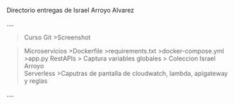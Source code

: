Directorio entregas de Israel Arroyo Alvarez

....

> Curso Git
    	>Screenshot

>Microservicios
	>Dockerfile
	>requirements.txt
	>docker-compose.yml
	>app.py
>RestAPIs
	> Captura variables globales
	> Coleccion Israel Arroyo 	
> Serverless
	>Caputras de pantalla de cloudwatch, lambda, apigateway y reglas 

....


